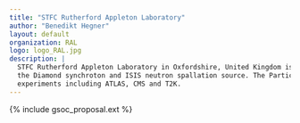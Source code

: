 ```yaml
---
title: "STFC Rutherford Appleton Laboratory"
author: "Benedikt Hegner"
layout: default
organization: RAL
logo: logo_RAL.jpg
description: |
  STFC Rutherford Appleton Laboratory in Oxfordshire, United Kingdom is home to national facilities including
  the Diamond synchroton and ISIS neutron spallation source. The Particle Physics Department contributes to
  experiments including ATLAS, CMS and T2K.
---
```


{% include gsoc_proposal.ext %}
